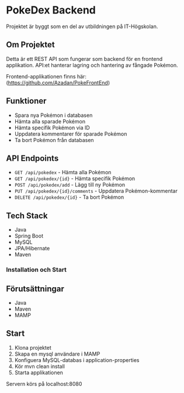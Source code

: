 # PokeDex Backend
Projektet är byggt som en del av utbildningen på IT-Högskolan.

## Om Projektet
Detta är ett REST API som fungerar som backend för en frontend applikation. API:et hanterar lagring och hantering av fångade Pokémon.

Frontend-applikationen finns här: (https://github.com/Azadan/PokeFrontEnd)

## Funktioner
- Spara nya Pokémon i databasen
- Hämta alla sparade Pokémon
- Hämta specifik Pokémon via ID
- Uppdatera kommentarer för sparade Pokémon
- Ta bort Pokémon från databasen

## API Endpoints
- `GET /api/pokedex` - Hämta alla Pokémon
- `GET /api/pokedex/{id}` - Hämta specifik Pokémon
- `POST /api/pokedex/add` - Lägg till ny Pokémon
- `PUT /api/pokedex/{id}/comments` - Uppdatera Pokémon-kommentar
- `DELETE /api/pokedex/{id}` - Ta bort Pokémon

## Tech Stack
- Java
- Spring Boot
- MySQL
- JPA/Hibernate
- Maven

### Installation och Start

## Förutsättningar
- Java
- Maven
- MAMP

## Start
1. Klona projektet
2. Skapa en mysql användare i MAMP
3. Konfiguera MySQL-databas i application-properties
4. Kör mvn clean install
5. Starta applikationen

Servern körs på localhost:8080
